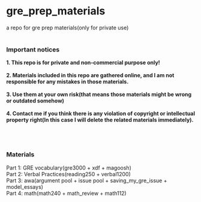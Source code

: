 # gre_prep_materials
a repo for gre prep materials(only for private use)
</br></br>
### Important notices
**1. This repo is for private and non-commercial purpose only!**</br>
</br>
**2. Materials included in this repo are gathered online, and I am not responsible for any mistakes in those materials.**</br>
</br>
**3. Use them at your own risk(that means those materials might be wrong or outdated somehow)**
</br></br>
**4. Contact me if you think there is any violation of copyright or intellectual property right(In this case I will delete the related materials immediately).**
</br>
</br></br></br>

### Materials

Part 1: GRE vocabulary(gre3000 + xdf + magoosh)</br>
Part 2: Verbal Practices(reading250 + verbal1200)</br>
Part 3: awa(argument pool + issue pool + saving_my_gre_issue + model_essays)</br>
Part 4: math(math240 + math_review + math112)</br>
